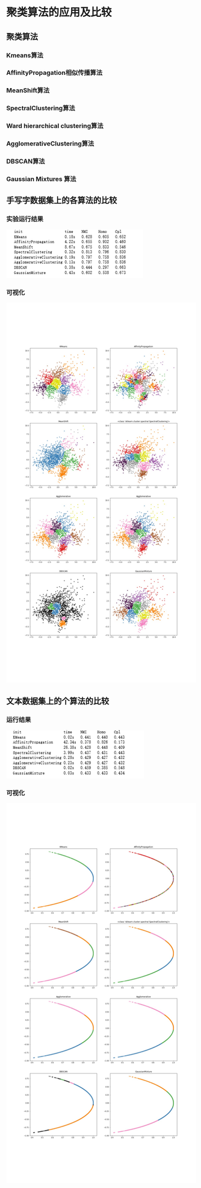 # 聚类算法的应用及比较
## 聚类算法
### Kmeans算法
### AffinityPropagation相似传播算法
### MeanShift算法
### SpectralClustering算法
### Ward hierarchical clustering算法
### AgglomerativeClustering算法
### DBSCAN算法
### Gaussian Mixtures 算法
## 手写字数据集上的各算法的比较
### 实验运行结果
![运行结果](pic/result_digit.png)
### 可视化
![结果图](pic/digit.jpg)
## 文本数据集上的个算法的比较
### 运行结果
![运行结果](pic/result_doc.png)
### 可视化
![结果图](pic/document.jpg)
